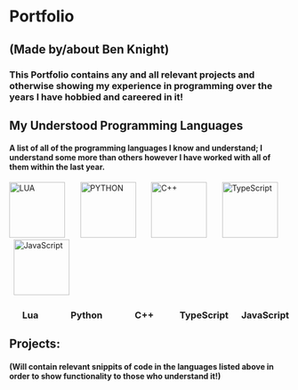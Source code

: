 # Portfolio
## (Made by/about Ben Knight)
### This Portfolio contains any and all relevant projects and otherwise showing my experience in programming over the years I have hobbied and careered in it!

## My Understood Programming Languages
#### A list of all of the programming languages I know and understand; I understand some more than others however I have worked with all of them within the last year.
<img src="https://upload.wikimedia.org/wikipedia/commons/thumb/c/cf/Lua-Logo.svg/2048px-Lua-Logo.svg.png" alt="LUA" width="100"/> &nbsp; &nbsp; &nbsp; <img src="https://user-images.githubusercontent.com/60940670/184181684-364140f7-2c85-42fb-851b-9b228456e191.png" alt="PYTHON" width="100"/> &nbsp; &nbsp; &nbsp; <img src="https://upload.wikimedia.org/wikipedia/commons/thumb/1/18/ISO_C%2B%2B_Logo.svg/1200px-ISO_C%2B%2B_Logo.svg.png" alt="C++" width="100"/> &nbsp; &nbsp; &nbsp; <img src="https://upload.wikimedia.org/wikipedia/commons/thumb/4/4c/Typescript_logo_2020.svg/512px-Typescript_logo_2020.svg.png" alt="TypeScript" width="100"/> &nbsp; &nbsp; &nbsp; <img src="https://upload.wikimedia.org/wikipedia/commons/thumb/9/99/Unofficial_JavaScript_logo_2.svg/480px-Unofficial_JavaScript_logo_2.svg.png" alt="JavaScript" width="100"/>

### &nbsp;&nbsp;&nbsp;&nbsp;&nbsp;&nbsp;Lua&nbsp;&nbsp;&nbsp;&nbsp;&nbsp;&nbsp;&nbsp;&nbsp;&nbsp;&nbsp;&nbsp;&nbsp;&nbsp;&nbsp;&nbsp;Python&nbsp;&nbsp;&nbsp;&nbsp;&nbsp;&nbsp;&nbsp;&nbsp;&nbsp;&nbsp;&nbsp;&nbsp;&nbsp;&nbsp;&nbsp;C++&nbsp;&nbsp;&nbsp;&nbsp;&nbsp;&nbsp;&nbsp;&nbsp;&nbsp;&nbsp;&nbsp;&nbsp;TypeScript&nbsp;&nbsp;&nbsp;&nbsp;&nbsp;&nbsp;JavaScript

## Projects:
#### (Will contain relevant snippits of code in the languages listed above in order to show functionality to those who understand it!)
